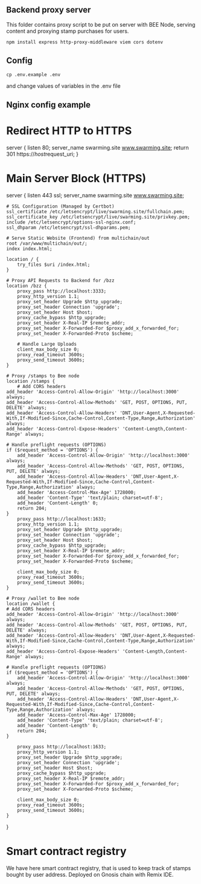 ## Backend proxy server

This folder contains proxy script to be put on server with BEE Node, serving content and proxying stamp purchases for users.

```
npm install express http-proxy-middleware viem cors dotenv

```

## Config

```
cp .env.example .env
```

and change values of variables in the .env file

## Nginx config example

# Redirect HTTP to HTTPS

server {
listen 80;
server_name swarming.site www.swarming.site;
return 301 https://$host$request_uri;
}

# Main Server Block (HTTPS)

server {
listen 443 ssl;
server_name swarming.site www.swarming.site;

    # SSL Configuration (Managed by Certbot)
    ssl_certificate /etc/letsencrypt/live/swarming.site/fullchain.pem;
    ssl_certificate_key /etc/letsencrypt/live/swarming.site/privkey.pem;
    include /etc/letsencrypt/options-ssl-nginx.conf;
    ssl_dhparam /etc/letsencrypt/ssl-dhparams.pem;

    # Serve Static Website (Frontend) from multichain/out
    root /var/www/multichain/out/;
    index index.html;

    location / {
        try_files $uri /index.html;
    }

    # Proxy API Requests to Backend for /bzz
    location /bzz {
        proxy_pass http://localhost:3333;
        proxy_http_version 1.1;
        proxy_set_header Upgrade $http_upgrade;
        proxy_set_header Connection 'upgrade';
        proxy_set_header Host $host;
        proxy_cache_bypass $http_upgrade;
        proxy_set_header X-Real-IP $remote_addr;
        proxy_set_header X-Forwarded-For $proxy_add_x_forwarded_for;
        proxy_set_header X-Forwarded-Proto $scheme;

        # Handle Large Uploads
        client_max_body_size 0;
        proxy_read_timeout 3600s;
        proxy_send_timeout 3600s;
    }

    # Proxy /stamps to Bee node
    location /stamps {
        # Add CORS headers
    add_header 'Access-Control-Allow-Origin' 'http://localhost:3000' always;
    add_header 'Access-Control-Allow-Methods' 'GET, POST, OPTIONS, PUT, DELETE' always;
    add_header 'Access-Control-Allow-Headers' 'DNT,User-Agent,X-Requested-With,If-Modified-Since,Cache-Control,Content-Type,Range,Authorization' always;
    add_header 'Access-Control-Expose-Headers' 'Content-Length,Content-Range' always;

    # Handle preflight requests (OPTIONS)
    if ($request_method = 'OPTIONS') {
        add_header 'Access-Control-Allow-Origin' 'http://localhost:3000' always;
        add_header 'Access-Control-Allow-Methods' 'GET, POST, OPTIONS, PUT, DELETE' always;
        add_header 'Access-Control-Allow-Headers' 'DNT,User-Agent,X-Requested-With,If-Modified-Since,Cache-Control,Content-Type,Range,Authorization' always;
        add_header 'Access-Control-Max-Age' 1728000;
        add_header 'Content-Type' 'text/plain; charset=utf-8';
        add_header 'Content-Length' 0;
        return 204;
    }
        proxy_pass http://localhost:1633;
        proxy_http_version 1.1;
        proxy_set_header Upgrade $http_upgrade;
        proxy_set_header Connection 'upgrade';
        proxy_set_header Host $host;
        proxy_cache_bypass $http_upgrade;
        proxy_set_header X-Real-IP $remote_addr;
        proxy_set_header X-Forwarded-For $proxy_add_x_forwarded_for;
        proxy_set_header X-Forwarded-Proto $scheme;

        client_max_body_size 0;
        proxy_read_timeout 3600s;
        proxy_send_timeout 3600s;
    }

    # Proxy /wallet to Bee node
    location /wallet {
    # Add CORS headers
    add_header 'Access-Control-Allow-Origin' 'http://localhost:3000' always;
    add_header 'Access-Control-Allow-Methods' 'GET, POST, OPTIONS, PUT, DELETE' always;
    add_header 'Access-Control-Allow-Headers' 'DNT,User-Agent,X-Requested-With,If-Modified-Since,Cache-Control,Content-Type,Range,Authorization' always;
    add_header 'Access-Control-Expose-Headers' 'Content-Length,Content-Range' always;

    # Handle preflight requests (OPTIONS)
    if ($request_method = 'OPTIONS') {
        add_header 'Access-Control-Allow-Origin' 'http://localhost:3000' always;
        add_header 'Access-Control-Allow-Methods' 'GET, POST, OPTIONS, PUT, DELETE' always;
        add_header 'Access-Control-Allow-Headers' 'DNT,User-Agent,X-Requested-With,If-Modified-Since,Cache-Control,Content-Type,Range,Authorization' always;
        add_header 'Access-Control-Max-Age' 1728000;
        add_header 'Content-Type' 'text/plain; charset=utf-8';
        add_header 'Content-Length' 0;
        return 204;
    }

        proxy_pass http://localhost:1633;
        proxy_http_version 1.1;
        proxy_set_header Upgrade $http_upgrade;
        proxy_set_header Connection 'upgrade';
        proxy_set_header Host $host;
        proxy_cache_bypass $http_upgrade;
        proxy_set_header X-Real-IP $remote_addr;
        proxy_set_header X-Forwarded-For $proxy_add_x_forwarded_for;
        proxy_set_header X-Forwarded-Proto $scheme;

        client_max_body_size 0;
        proxy_read_timeout 3600s;
        proxy_send_timeout 3600s;
    }

}

# Smart contract registry

We have here smart contract registry, that is used to keep track of stamps bought by user address. Deployed on Gnosis chain with Remix IDE.
